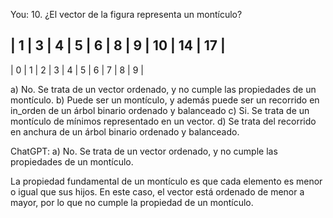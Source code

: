You:
10. ¿El vector de la figura representa un montículo?

| 1 | 3 | 4 | 5 | 6 | 8 | 9 | 10 | 14 | 17 |
--------------------------------------------
| 0 | 1 | 2 | 3 | 4 | 5 | 6 | 7  | 8  | 9  |

a) No. Se trata de un vector ordenado, y no cumple las propiedades de un montículo.
b) Puede ser un montículo, y además puede ser un recorrido en in_orden de un árbol binario ordenado y balanceado
c) Si. Se trata de un montículo de mínimos representado en un vector.
d) Se trata del recorrido en anchura de un árbol binario ordenado y balanceado.

ChatGPT:
a) No. Se trata de un vector ordenado, y no cumple las propiedades de un montículo.

La propiedad fundamental de un montículo es que cada elemento es menor o igual que sus hijos. En este caso, el vector está ordenado de menor a mayor, por lo que no cumple la propiedad de un montículo.

